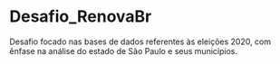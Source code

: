 # Desafio_RenovaBr
Desafio focado nas bases de dados referentes às eleições 2020, com ênfase na análise do estado de São Paulo e seus municípios.
